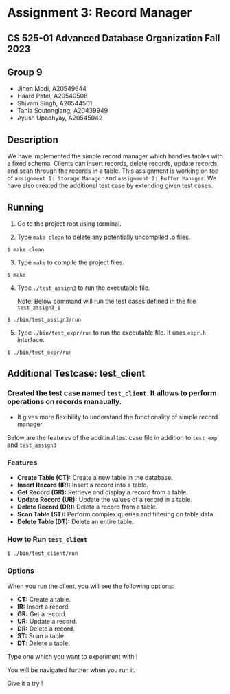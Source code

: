 # Assignment 3: Record Manager

## CS 525-01 Advanced Database Organization Fall 2023

## Group 9

- Jinen Modi, A20549644
- Haard Patel, A20540508
- Shivam Singh, A20544501
- Tania Soutonglang, A20439949
- Ayush Upadhyay, A20545042

## Description

We have implemented the simple record manager which handles tables with a fixed schema. Clients can insert records, delete records, update records, and scan through the records in a table. This assignment is working on top of `assignment 1: Storage Manager` and `assignment 2: Buffer Manager`. We have also created the additional test case by extending given test cases.

## Running

1. Go to the project root using terminal.

2. Type `make clean` to delete any potentially uncompiled .o files.

```
$ make clean
```

3. Type `make` to compile the project files.

```
$ make
```

4. Type `./test_assign3` to run the executable file.

   Note: Below command will run the test cases defined in the file `test_assign3_1`

```
$ ./bin/test_assign3/run
```

5. Type `./bin/test_expr/run` to run the executable file. It uses `expr.h` interface.

```
$ ./bin/test_expr/run
```

## Additional Testcase: test_client

### Created the test case named `test_client`. It allows to perform operations on records manaually.

- It gives more flexibility to understand the functionality of simple record manager

Below are the features of the additinal test case file in addition to `test_exp` and `test_assign3`

### Features

- **Create Table (CT):** Create a new table in the database.
- **Insert Record (IR):** Insert a record into a table.
- **Get Record (GR):** Retrieve and display a record from a table.
- **Update Record (UR):** Update the values of a record in a table.
- **Delete Record (DR):** Delete a record from a table.
- **Scan Table (ST):** Perform complex queries and filtering on table data.
- **Delete Table (DT):** Delete an entire table.

### How to Run `test_client`

```
$ ./bin/test_client/run
```

### Options

When you run the client, you will see the following options:

- **CT:** Create a table.
- **IR:** Insert a record.
- **GR:** Get a record.
- **UR:** Update a record.
- **DR:** Delete a record.
- **ST:** Scan a table.
- **DT:** Delete a table.

Type one which you want to experiment with !

You will be navigated further when you run it.

Give it a try !

